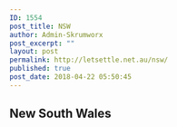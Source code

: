 ```yaml
---
ID: 1554
post_title: NSW
author: Admin-Skrumworx
post_excerpt: ""
layout: post
permalink: http://letsettle.net.au/nsw/
published: true
post_date: 2018-04-22 05:50:45
---
```

<h2>New South Wales</h2>